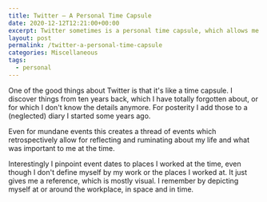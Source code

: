 ```yaml
---
title: Twitter – A Personal Time Capsule
date: 2020-12-12T12:21:00+00:00
excerpt: Twitter sometimes is a personal time capsule, which allows me to remember things, which I can add to my diary retroactively to create a thread of my life.
layout: post
permalink: /twitter-a-personal-time-capsule
categories: Miscellaneous
tags:
  - personal
---
```

One of the good things about Twitter is that it's like a time capsule. I discover things from ten years back, which I have totally forgotten about, or for which I don't know the details anymore. For posterity I add those to a (neglected) diary I started some years ago.

Even for mundane events this creates a thread of events which retrospectively allow for reflecting and ruminating about my life and what was important to me at the time.

Interestingly I pinpoint event dates to places I worked at the time, even though I don't define myself by my work or the places I worked at. It just gives me a reference, which is mostly visual. I remember by depicting myself at or around the workplace, in space and in time.
